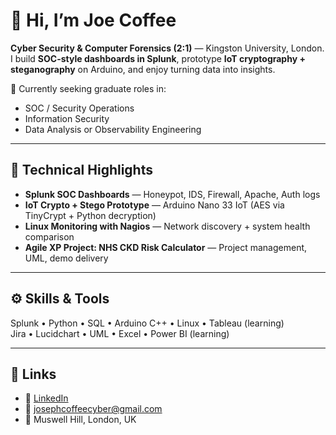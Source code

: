 # 👋 Hi, I’m Joe Coffee

**Cyber Security & Computer Forensics (2:1)** — Kingston University, London.  
I build **SOC-style dashboards in Splunk**, prototype **IoT cryptography + steganography** on Arduino, and enjoy turning data into insights.

🎯 Currently seeking graduate roles in:
- SOC / Security Operations  
- Information Security  
- Data Analysis or Observability Engineering  

---

## 🧠 Technical Highlights
- **Splunk SOC Dashboards** — Honeypot, IDS, Firewall, Apache, Auth logs  
- **IoT Crypto + Stego Prototype** — Arduino Nano 33 IoT (AES via TinyCrypt + Python decryption)  
- **Linux Monitoring with Nagios** — Network discovery + system health comparison  
- **Agile XP Project: NHS CKD Risk Calculator** — Project management, UML, demo delivery  

---

## ⚙️ Skills & Tools
Splunk • Python • SQL • Arduino C++ • Linux • Tableau (learning)  
Jira • Lucidchart • UML • Excel • Power BI (learning)

---

## 🔗 Links
- 💼 [LinkedIn](https://www.linkedin.com/in/joe-coffee1993/)  
- 📧 josephcoffeecyber@gmail.com  
- 📍 Muswell Hill, London, UK
